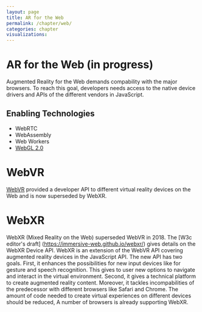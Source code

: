 ```yaml
---
layout: page
title: AR for the Web
permalink: /chapter/web/
categories: chapter
visualizations:
---
```


# AR for the Web (in progress)

Augmented Reality for the Web demands compability with the major browsers. To reach this goal, developers needs access to the native device drivers and APIs of the different vendors in JavaScript.

## Enabling Technologies

- WebRTC
- WebAssembly
- Web Workers
- [WebGL 2.0](https://www.khronos.org/registry/webgl/specs/latest/2.0/)

# WebVR

[WebVR](https://immersive-web.github.io/webvr/) provided a developer API to different virtual reality devices on the Web and is now superseded by WebXR.

# WebXR

WebXR (Mixed Reality on the Web) superseded WebVR in 2018. The [W3c editor's draft] (https://immersive-web.github.io/webxr/)
gives details on the WebXR Device API.
WebXR is an extension of the WebVR API covering augmented reality devices in the JavaScript API. 
The new API has two goals.
First, it enhances the possibilities for new input devices like for gesture and speech recognition.
This gives to user new options to navigate and interact in the virtual environment.
Second, it gives a technical platform to create augmented reality content.
Moreover, it tackles incompabilities of the predecessor with different browsers like Safari and Chrome. 
The amount of code needed to create virtual experiences on different devices should be reduced,
A number of browsers is already supporting WebXR.

[//]: # (QRD*19)
